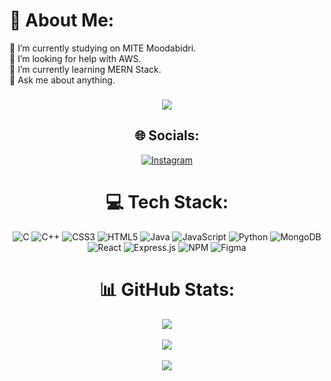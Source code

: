 # 💫 About Me:
🔭 I’m currently studying on MITE Moodabidri.<br>🤝 I’m looking for help with AWS.<br>🌱 I’m currently learning MERN Stack.<br>💬 Ask me about anything.<br>

###
<div align="center">
  <img src="https://visitor-badge.laobi.icu/badge?page_id=Srivatsajbhat"
</div>


## 🌐 Socials:
[![Instagram](https://img.shields.io/badge/Instagram-%23E4405F.svg?logo=Instagram&logoColor=white)](https://instagram.com/_mr_roxxy_) 

# 💻 Tech Stack:
![C](https://img.shields.io/badge/c-%2300599C.svg?style=flat&logo=c&logoColor=white)   ![C++](https://img.shields.io/badge/c++-%2300599C.svg?style=flat&logo=c%2B%2B&logoColor=white)   ![CSS3](https://img.shields.io/badge/css3-%231572B6.svg?style=flat&logo=css3&logoColor=white)   ![HTML5](https://img.shields.io/badge/html5-%23E34F26.svg?style=flat&logo=html5&logoColor=white)   ![Java](https://img.shields.io/badge/java-%23ED8B00.svg?style=flat&logo=java&logoColor=white)   ![JavaScript](https://img.shields.io/badge/javascript-%23323330.svg?style=flat&logo=javascript&logoColor=%23F7DF1E)   ![Python](https://img.shields.io/badge/python-3670A0?style=flat&logo=python&logoColor=ffdd54)   ![MongoDB](https://img.shields.io/badge/MongoDB-%234ea94b.svg?style=flat&logo=mongodb&logoColor=white)   ![React](https://img.shields.io/badge/react-%2320232a.svg?style=flat&logo=react&logoColor=%2361DAFB)   ![Express.js](https://img.shields.io/badge/express.js-%23404d59.svg?style=flat&logo=express&logoColor=%2361DAFB) ![NPM](https://img.shields.io/badge/NPM-%23000000.svg?style=flat&logo=npm&logoColor=white)   ![Figma](https://img.shields.io/badge/figma-%23F24E1E.svg?style=flat&logo=figma&logoColor=white)
# 📊 GitHub Stats:
![](https://github-readme-stats.vercel.app/api?username=Srivatsajbhat&theme=dark&hide_border=false&include_all_commits=true&count_private=true)<br/><br/>
![](https://github-readme-streak-stats.herokuapp.com/?user=Srivatsajbhat&theme=dark&hide_border=false)<br/><br/>
![](https://github-readme-stats.vercel.app/api/top-langs/?username=Srivatsajbhat&theme=dark&hide_border=false&include_all_commits=true&count_private=true&layout=compact)




